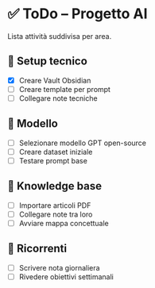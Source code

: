 # ✅ ToDo – Progetto AI

Lista attività suddivisa per area.

## 🧩 Setup tecnico
- [x] Creare Vault Obsidian
- [ ] Creare template per prompt
- [ ] Collegare note tecniche

## 🤖 Modello
- [ ] Selezionare modello GPT open-source
- [ ] Creare dataset iniziale
- [ ] Testare prompt base

## 🧠 Knowledge base
- [ ] Importare articoli PDF
- [ ] Collegare note tra loro
- [ ] Avviare mappa concettuale

## 🔁 Ricorrenti
- [ ] Scrivere nota giornaliera
- [ ] Rivedere obiettivi settimanali
